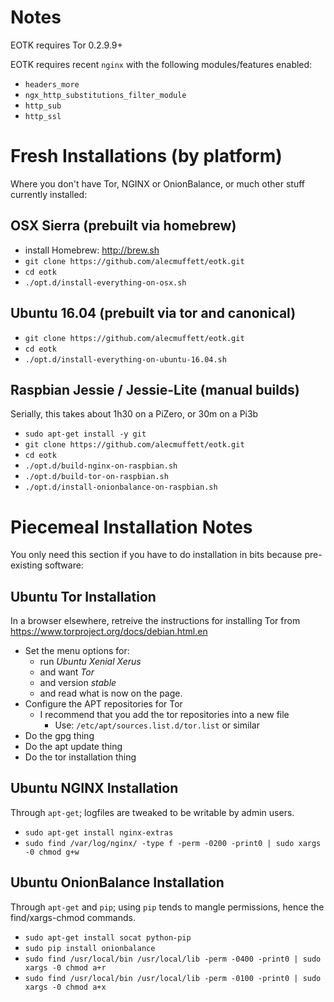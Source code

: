 # Notes

EOTK requires Tor 0.2.9.9+

EOTK requires recent `nginx` with the following modules/features enabled:

* `headers_more`
* `ngx_http_substitutions_filter_module`
* `http_sub`
* `http_ssl`

# Fresh Installations (by platform)

Where you don't have Tor, NGINX or OnionBalance, or much other stuff
currently installed:

## OSX Sierra (prebuilt via homebrew)

* install Homebrew: http://brew.sh
* `git clone https://github.com/alecmuffett/eotk.git`
* `cd eotk`
* `./opt.d/install-everything-on-osx.sh`

## Ubuntu 16.04 (prebuilt via tor and canonical)

* `git clone https://github.com/alecmuffett/eotk.git`
* `cd eotk`
* `./opt.d/install-everything-on-ubuntu-16.04.sh`

## Raspbian Jessie / Jessie-Lite (manual builds)

Serially, this takes about 1h30 on a PiZero, or 30m on a Pi3b

* `sudo apt-get install -y git`
* `git clone https://github.com/alecmuffett/eotk.git`
* `cd eotk`
* `./opt.d/build-nginx-on-raspbian.sh`
* `./opt.d/build-tor-on-raspbian.sh`
* `./opt.d/install-onionbalance-on-raspbian.sh`

# Piecemeal Installation Notes

You only need this section if you have to do installation in bits
because pre-existing software:

## Ubuntu Tor Installation

In a browser elsewhere, retreive the instructions for installing Tor
from https://www.torproject.org/docs/debian.html.en

* Set the menu options for:
  * run *Ubuntu Xenial Xerus*
  * and want *Tor*
  * and version *stable*
  * and read what is now on the page.
* Configure the APT repositories for Tor
  * I recommend that you add the tor repositories into a new file
    * Use: `/etc/apt/sources.list.d/tor.list` or similar
* Do the gpg thing
* Do the apt update thing
* Do the tor installation thing

## Ubuntu NGINX Installation

Through `apt-get`; logfiles are tweaked to be writable by admin users.

* `sudo apt-get install nginx-extras`
* `sudo find /var/log/nginx/ -type f -perm -0200 -print0 | sudo xargs -0 chmod g+w`

## Ubuntu OnionBalance Installation

Through `apt-get` and `pip`; using `pip` tends to mangle permissions,
hence the find/xargs-chmod commands.

* `sudo apt-get install socat python-pip`
* `sudo pip install onionbalance`
* `sudo find /usr/local/bin /usr/local/lib -perm -0400 -print0 | sudo xargs -0 chmod a+r`
* `sudo find /usr/local/bin /usr/local/lib -perm -0100 -print0 | sudo xargs -0 chmod a+x`
